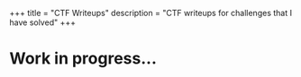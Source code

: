 +++
title = "CTF Writeups"
description = "CTF writeups for challenges that I have solved"
+++

# Work in progress...
